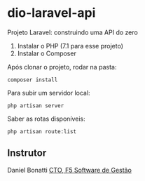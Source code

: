 # dio-laravel-api
Projeto Laravel: construindo uma API do zero

1. Instalar o PHP (7.1 para esse projeto)
2. Instalar o Composer

Após clonar o projeto, rodar na pasta:
```
composer install
```

Para subir um servidor local:
```
php artisan server
```

Saber as rotas disponíveis:
```
php artisan route:list
```

## Instrutor
Daniel Bonatti
[CTO, F5 Software de Gestão](https://www.linkedin.com/in/daniel-bonatti/)

